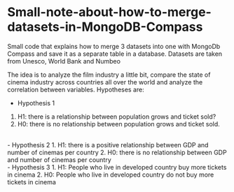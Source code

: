 # Small-note-about-how-to-merge-datasets-in-MongoDB-Compass
Small code that explains how to merge 3 datasets into one with MongoDb Compass and save it as a separate table in a database. Datasets are taken from Unesco, World Bank and  Numbeo<br>

The idea is to analyze the film industry a little bit, compare the state of cinema industry across countries all over the world and analyze the correlation between variables. Hypotheses are:

- Hypothesis 1
1. H1: there is a relationship between population grows and ticket sold?
2. H0: there is no relationship between population grows and ticket sold.
<br>
- Hypothesis 2
1. H1: there is a positive relationship between GDP and number of cinemas per country
2. H0: there is no relationship between GDP and number of cinemas per country 
<br>
- Hypothesis 3
1. H1: People who live in developed country buy more tickets in cinema
2. H0: People who live in developed country do not buy more tickets in cinema
<br>
